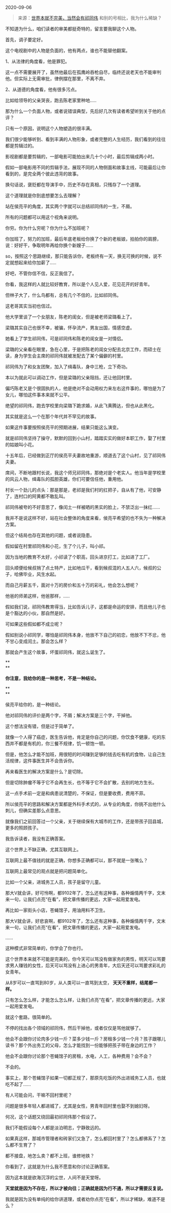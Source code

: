 2020-09-06

> 来源：[世界本就不完美，当然会有祁同伟](http://mp.weixin.qq.com/s?__biz=MzU0MjYwNDU2Mw==&mid=2247491982&idx=2&sn=45c99349ed44dee5d5703efbc6e814cc&chksm=fb1a8df2cc6d04e432b1da70ae6224f2c723a5fe96809870a89388d7a8b4e1fe0da2909b456a&scene=27#wechat_redirect)
> 和别的号相比，我为什么稀缺？

不知道为什么，咱们读者的审美都挺奇特的，留言要我聊这个人物。

  

首先，调子要定好。

  

这个电视剧中的人物是负面的，他有两点，谁也不能替他翻案。

  

1、从法律的角度看，他是罪犯。

  

这一点不需要展开了，虽然他最后在孤鹰岭吞枪自尽，临终还说老天也不能审判他。但实际上无需审批，律例摆在那里，不离不弃。

  

2、从道德的角度看，他有很多污点。

  

比如给领导的父亲哭丧，跑去陈老家里种地.....

  

那为什么一个负面人物，或者说错误典型，先后好几次有读者希望听到关于他的点评？

  

只有一个原因，说明这个人物塑造的很丰满。

  

我们很少能够听到、看到丰满的人物形象，或者完整的人生经历，我们看到的往往都是剪辑过的。

  

影视剧都是要剪辑的，一部电影可能拍出来几十个小时，最后剪辑成两小时。

  

假如一部电影用不同的剪辑手法，展现不同的人物侧面和故事主线，可能最后让你看到的，是完全两个彼此违背的故事。

  

换句话说，褒贬都在导演手中，历史不存在真相，只残存了一个道理。

  

这个道理就是你到底想要怎么去理解？

  

站在侯亮平的角度，其实两个字就可以总结祁同伟的一生，不屑。

  

所有的问题都可以用这个视角来说明。

  

你穷。你为什么穷呢？你为什么不加班呢？

  

你加班了，努力的加班，最后年底老板给你换了个新的老板娘，拍拍你的肩膀，说：好好干，争取明年再给你换个新嫂子......

  

so，按照这个思路继续，那只能告诉你，老板终有一天，换无可换的时候，说不定就想起来给你加薪了.....

  

好吧，不管你信不信，反正我信了。

  

你看，我这样的人就比较好教育，所以是个人见人爱，花见花开的好青年。

  

但林子大了，什么鸟都有，总有几个不信的，比如祁同伟。

  

这老哥其实当初也信过。

  

他大学里谈了一个女朋友，陈老的闺女，但是被老师梁璐看上了。

  

梁璐其实自己也很不幸，被骗，怀孕流产，男友出国，情感空虚。

  

她看上了学生祁同伟，可是祁同伟和陈老的闺女是一对情侣。

  

梁璐的父亲看在眼里，急在心里，于是把陈老的闺女分配去北京工作，而硕士在读，身为学生会主席的祁同伟就被发配去了某个偏僻的村里。

  

祁同伟为了和女友团聚，加入了缉毒队，身中三枪，立下奇功。

  

本以为就此可以调动工作，但是梁璐的父亲阻挡，还让他回村里。

  

偏巧陈老又是个很固执的人，他是绝对不会动用权力来左右这件事的，哪怕是为了女儿，哪怕这件事本来就不公平。

  

绝望的祁同伟，跑去学校里向梁璐下跪求婚，从此飞黄腾达，但也从此黑化。

  

其实就是这么一个在那个年代并不罕见的故事。

  

如果这件事要按照侯亮平的预期进展，结果只能这么演变。

  

就是祁同伟坚持了操守，默默的回到小山村，踏踏实实的做好本职工作，娶了村里的姑娘叫小花。

  

十五年后，已经做到正厅的侯亮平夫妻故地重游，顺道去了这个山村，见了祁同伟夫妻。

  

席间，不断地跟村长说，我这个师兄祁同伟，那绝对是个老实人。他当年是学校里的风云人物，缉毒队的孤胆英雄，你们可要信任他，重用他。

  

村长一个劲儿的点头：那是那是，老祁是我们村的扛把子，自从有了他，可安静了，连村口的阿黄都不敢乱叫。

  

祁同伟被夸的不好意思了，像闰土一样被晒的黑实的脸上，不禁泛出一抹红......

  

我并不是说这样不好，站在社会整体的角度来看，侯亮平希望的也不失为一种解决方案。

  

但这个结局也存在其他的问题，或者说隐患。

  

假如留在村里祁同伟和小花，生了个儿子，叫小祁。

  

因为当地的教育不太好，小祁读了个职高，回头进京打工，比如进了工厂。

  

回头顺便给候叔捎了点土特产，比如地瓜干，看到候叔混的人五人六，候叔的公子，哈佛毕业，风生水起。

  

而自己月薪五千，面对十万的房价和五十万的彩礼，他会怎么想呢？

  

他爸的师弟这样，他爸那样，.....

  

假如我们说，祁同伟教育得当，比如告诉儿子，这都是命运的安排，而且他儿子也是个豁达的小伙，那自然是好。

  

可如果这些假如都不成立呢？

  

假如别说小祁同学，哪怕是祁同伟本身，他放不下自己的初恋，他放不下不忿，他不甘心变成闰土。那会怎么样？

  

那就会产生这个故事，坏蛋祁同伟，就这么诞生了。

 **  
**

 **你注意，我给你的是一种思考，不是一种结论。**

 **  
**

侯亮平给你的，是一种结论。

  

他对祁同伟的评价是两个字，不屑；解决方案是三个字，干掉他。

  

这个想法没有错，但是过于简单了。

  

就像一个人得了癌症，医生告诉他，肯定是你自己的问题，你饮食不健康，吃的东西并不都是有机的，你三餐不规律，饥一顿饱一顿。

  

但是，他怎么才能不加班，用很短的时间赚到足够的钱去吃有机的食物，让自己生活规律，这件事医生并不会告诉你。  

  

再来看医生的解决方案是什么？是切除。

  

但是切除肿瘤不等于它不会再生长，也不等于它不会扩散，去别的地方生长。

  

这一点手术前一定是和病患说清楚的，不保证，但是要收费，费用不菲。

  

所以侯亮平的思路和解决方案都是外科手术式的，从专业的角度，你挑不出他什么刺儿，但确实差那么点意思。

  

就像我们之前回答过一个父亲，关于继续保有大城市的工作，还是带孩子回县城，更多的照顾孩子。

  

我告诉读者，我没有正确答案。

  

这个世界上不缺正确，尤其互联网上。

  

互联网上最不值钱的就是正确，你想多正确都可以，那不就是一张嘴么？

  

互联网上最常见的观点就是把问题简单化。

  

比如一个父亲，进城务工人员，孩子是留守儿童。

  

那大V就会讲，好可怜啊，都9102年了，怎么还有这种事，各种煽情两千字，文末来一句，让我们点亮“在看”，把文章传播的更远，大家一起用爱发电。

  

再比如一家街头小店，苍蝇馆子，用油用料不卫生。

  

那大V就会讲，好悲哀啊，都9102年了，怎么还有这种事，各种煽情两千字，文末来一句，让我们点亮“在看”，把文章传播的更远，大家一起用爱发电。

  

......

  

这种模式非常简单的，你学会了你也行。

  

这个世界本来就不可能是完美的，你今天可以骂没有做家务的男性，明天可以骂要求男人赚钱的女性，后天可以骂没有上进心的男青年，大后天还可以骂要求彩礼的女青年。

  

从8岁可以一直骂到80岁，从人类可以一直骂到太空， **天天不重样，结尾都一样。**

  

只有怎么怎么样，才能怎么怎么样，让我们点亮“在看”，把文章传播的更远，大家一起用爱发电。

  

就这个套路，很简单的。

  

不停的找出各个领域的祁同伟，然后干掉他，或者仅仅是骂他就够了。

  

他会不会跟你讨论肉多少钱一斤？菜多少钱一斤？房租多少钱一个月？孩子跟哪儿读书？那个外出务工的父母，怎么才能找到一份能够把孩子带在身边的工作？

  

他会不会跟你讨论那个苍蝇馆子的房租，水电，人工，各种费用？会不会？

  

不会的。

  

事实上，那个苍蝇馆子如果一切都正规了，那原先吃饭的外出进城务工人员，也就吃不起了......

  

有人可能会问，干嘛不回村里呢？

  

问题是很多年轻人都进城了，尤其是女性，男青年回村里也娶不到媳妇呀。

  

何况，这个话题又绕回最初祁同伟那个假设了。

  

我们不能假设每个人都是淡泊明志，宁静致远的。

  

如果真这样，那城市管理者和砖家们又急了，怎么都回村里了？怎么都佛系了？怎么都不生育了？

  

都不接盘，地怎么卖？都不上班，谁修地铁？

  

你看到了，这就是为什么我不愿意和你讨论正确答案。

  

因为这本就是欲海沉浮的尘世，人间不是天堂呀。

  

 **天堂就是因为不存在，所以才被向往；正确就是因为行不通，所以才需要反复说。**

  

我就是因为没有单纯的给你讲道理，或者劝你点亮“在看”，所以才稀缺，难道不是么？


